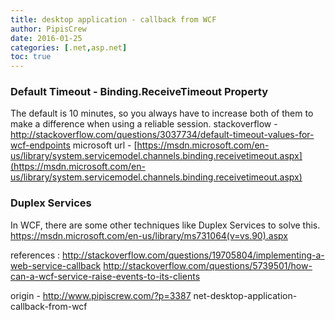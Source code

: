 ```yaml
---
title: desktop application - callback from WCF
author: PipisCrew
date: 2016-01-25
categories: [.net,asp.net]
toc: true
---
```


### Default Timeout - Binding.ReceiveTimeout Property

The default is 10 minutes, so you always have to increase both of them to make a difference when using a reliable session.
stackoverflow - http://stackoverflow.com/questions/3037734/default-timeout-values-for-wcf-endpoints
microsoft url - [https://msdn.microsoft.com/en-us/library/system.servicemodel.channels.binding.receivetimeout.aspx](https://msdn.microsoft.com/en-us/library/system.servicemodel.channels.binding.receivetimeout.aspx)

### Duplex Services

In WCF, there are some other techniques like Duplex Services to solve this.
https://msdn.microsoft.com/en-us/library/ms731064(v=vs.90).aspx

references :
http://stackoverflow.com/questions/19705804/implementing-a-web-service-callback
http://stackoverflow.com/questions/5739501/how-can-a-wcf-service-raise-events-to-its-clients

origin - http://www.pipiscrew.com/?p=3387 net-desktop-application-callback-from-wcf